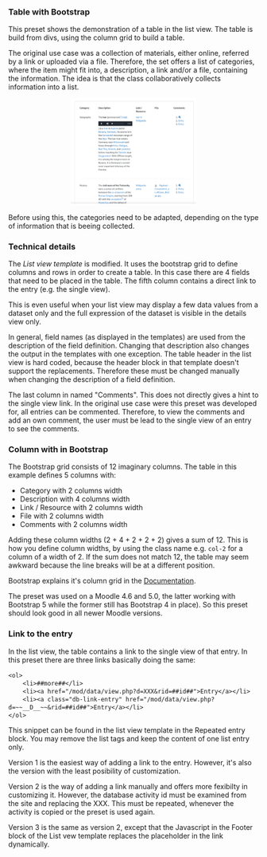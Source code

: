 ### Table with Bootstrap

This preset shows the demonstration of a table in the list view. The table is build
from divs, using the column grid to build a table.

The original use case was a collection of materials, either online, referred by a link
or uploaded via a file. Therefore, the set offers a list of categories, where the item
might fit into, a description, a link and/or a file, containing the information. The idea
is that the class collaboratively collects information into a list.

<div style="margin: 0 25%;">

![List view](list-view.png "List view with table")

</div>

Before using this, the categories need to be adapted, depending on the type of information
that is beeing collected.

### Technical details

The *List view template* is modified. It uses the bootstrap grid to define columns
and rows in order to create a table. In this case there are 4 fields that need to
be placed in the table. The fifth column contains a direct link to the entry (e.g.
the single view).

This is even useful when your list view may display a few data values from a dataset
only and the full expression of the dataset is visible in the details view only.

In general, field names (as displayed in the templates) are used from the description
of the field definition. Changing that description also changes the output in the
templates with one exception. The table header in the list view is hard coded, because
the header block in that template doesn't support the replacements. Therefore these
must be changed manually when changing the description of a field definition.

The last column in named "Comments". This does not directly gives a hint to the
single view link. In the original use case were this preset was developed for,
all entries can be commented. Therefore, to view the comments and add an own
comment, the user must be lead to the single view of an entry to see the comments.

### Column with in Bootstrap

The Bootstrap grid consists of 12 imaginary columns. The table in this example
defines 5 columns with:

* Category with 2 columns width
* Description with 4 columns width
* Link / Resource with 2 columns width
* File with 2 columns width
* Comments with 2 columns width

Adding these column widths (2 + 4 + 2 + 2 + 2) gives a sum of 12. This is how
you define column widths, by using the class name e.g. `col-2` for a column of a
width of 2. If the sum does not match 12, the table may seem awkward because the
line breaks will be at a different position.

Bootstrap explains it's column grid in the [Documentation](https://getbootstrap.com/docs/4.0/layout/grid/).

The preset was used on a Moodle 4.6 and 5.0, the latter working with Bootstrap 5 while the
former still has Bootstrap 4 in place). So this preset should look good in all newer Moodle
versions.

### Link to the entry

In the list view, the table contains a link to the single view of that entry. In
this preset there are three links basically doing the same:

```
<ol>
    <li>##more##</li>
    <li><a href="/mod/data/view.php?d=XXX&rid=##id##">Entry</a></li>
    <li><a class="db-link-entry" href="/mod/data/view.php?d=~~__D__~~&rid=##id##">Entry</a></li>
</ol>
```

This snippet can be found in the list view template in the Repeated entry block. You
may remove the list tags and keep the content of one list entry only.

Version 1 is the easiest way of adding a link to the entry. However, it's also the
version with the least posibility of customization.

Version 2 is the way of adding a link manually and offers more fexibilty in
customizing it. However, the database activity id must be examined from the site
and replacing the XXX. This must be repeated, whenever the activity is copied
or the preset is used again.

Version 3 is the same as version 2, except that the Javascript in the Footer block
of the List vew template replaces the placeholder in the link dynamically.
